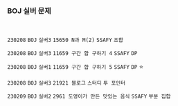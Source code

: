 <h3> BOJ 실버 문제  </h3>

<br> 

`230208` `BOJ` `실버3` `15650 N과 M(2)` `SSAFY` `조합`

`230208` `BOJ` `실버3` `11659 구간 합 구하기 4` `SSAFY` `DP`

`230208` `BOJ` `실버1` `11659 구간 합 구하기 5` `SSAFY` `DP` ⭐

`230208` `BOJ` `실버3` `21921 블로그` `스터디` `투 포인터`

`230209` `BOJ` `실버2` `2961 도영이가 만든 맛있는 음식` `SSAFY` `부분 집합`